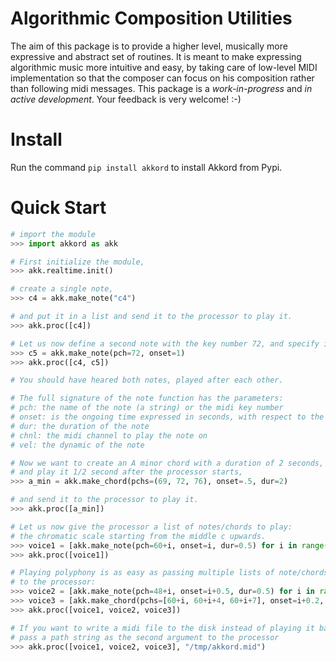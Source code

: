 # Algorithmic Composition Utilities

The aim of this package is to provide a higher level, musically more expressive and abstract set of routines.
It is meant to make expressing algorithmic music more intuitive and easy, by taking care of low-level MIDI implementation
so that the composer can focus on his composition rather than following midi messages.
This package is a *work-in-progress* and *in active development*. Your feedback is very welcome! :-)

# Install
Run the command `pip install akkord` to install Akkord from Pypi.

# Quick Start

```python
# import the module
>>> import akkord as akk

# First initialize the module,
>>> akk.realtime.init()

# create a single note,
>>> c4 = akk.make_note("c4")

# and put it in a list and send it to the processor to play it.
>>> akk.proc([c4])

# Let us now define a second note with the key number 72, and specify it's starting time (onset) to be 1 second after the processor starts.
>>> c5 = akk.make_note(pch=72, onset=1)
>>> akk.proc([c4, c5])

# You should have heared both notes, played after each other.

# The full signature of the note function has the parameters:
# pch: the name of the note (a string) or the midi key number
# onset: is the ongoing time expressed in seconds, with respect to the process start time 0 (default is 0, which means now)
# dur: the duration of the note
# chnl: the midi channel to play the note on
# vel: the dynamic of the note

# Now we want to create an A minor chord with a duration of 2 seconds, 
# and play it 1/2 second after the processor starts,
>>> a_min = akk.make_chord(pchs=(69, 72, 76), onset=.5, dur=2)

# and send it to the processor to play it.
>>> akk.proc([a_min])

# Let us now give the processor a list of notes/chords to play:
# the chromatic scale starting from the middle c upwards.
>>> voice1 = [akk.make_note(pch=60+i, onset=i, dur=0.5) for i in range(12)]
>>> akk.proc([voice1])

# Playing polyphony is as easy as passing multiple lists of note/chords
# to the processor:
>>> voice2 = [akk.make_note(pch=48+i, onset=i+0.5, dur=0.5) for i in range(12)]
>>> voice3 = [akk.make_chord(pchs=[60+i, 60+i+4, 60+i+7], onset=i+0.2, dur=0.5) for i in range(12)]
>>> akk.proc([voice1, voice2, voice3])

# If you want to write a midi file to the disk instead of playing it back
# pass a path string as the second argument to the processor
>>> akk.proc([voice1, voice2, voice3], "/tmp/akkord.mid")
```

